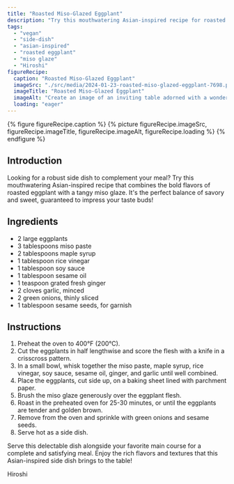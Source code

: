 ```yaml
---
title: "Roasted Miso-Glazed Eggplant"
description: "Try this mouthwatering Asian-inspired recipe for roasted miso-glazed eggplant. It combines the bold flavors of roasted eggplant with a tangy miso glaze, creating a robust side dish that's perfect for any meal."
tags:
  - "vegan"
  - "side-dish"
  - "asian-inspired"
  - "roasted eggplant"
  - "miso glaze"
  - "Hiroshi"
figureRecipe: 
  caption: "Roasted Miso-Glazed Eggplant"
  imageSrc: "./src/media/2024-01-23-roasted-miso-glazed-eggplant-7698.png"
  imageTitle: "Roasted Miso-Glazed Eggplant"
  imageAlt: "Create an image of an inviting table adorned with a wonderfully robust Asian side dish. The main focus of the table is a beautifully showcased plate of Roasted Miso-Glazed Eggplant. The halves of the golden brown eggplant are decorated in a checkered pattern, revealing their soft and savory interior. A ample amount of tangy miso glaze sparkles on top, bringing a surge of umami taste. The dish is decorated with thinly sliced green onions and sprinkled with sesame seeds, providing a burst of freshness and crunch. The table is embellished with sophisticated tableware, including delicate chopsticks and a fashionable plate. The backdrop portrays a welcoming dining environment, adorned with hints of Asian-inspired decorations. The image encapsulates the essence of this tempting Asian-inspired side dish, encouraging viewers to partake in its plentiful flavors and textures."
  loading: "eager"
---
```


{% figure figureRecipe.caption %}
{% picture figureRecipe.imageSrc, figureRecipe.imageTitle, figureRecipe.imageAlt, figureRecipe.loading %}
{% endfigure %}

## Introduction

Looking for a robust side dish to complement your meal? Try this mouthwatering Asian-inspired recipe that combines the bold flavors of roasted eggplant with a tangy miso glaze. It's the perfect balance of savory and sweet, guaranteed to impress your taste buds!

## Ingredients

- 2 large eggplants
- 3 tablespoons miso paste
- 2 tablespoons maple syrup
- 1 tablespoon rice vinegar
- 1 tablespoon soy sauce
- 1 tablespoon sesame oil
- 1 teaspoon grated fresh ginger
- 2 cloves garlic, minced
- 2 green onions, thinly sliced
- 1 tablespoon sesame seeds, for garnish

## Instructions

1. Preheat the oven to 400°F (200°C).
2. Cut the eggplants in half lengthwise and score the flesh with a knife in a crisscross pattern.
3. In a small bowl, whisk together the miso paste, maple syrup, rice vinegar, soy sauce, sesame oil, ginger, and garlic until well combined.
4. Place the eggplants, cut side up, on a baking sheet lined with parchment paper.
5. Brush the miso glaze generously over the eggplant flesh.
6. Roast in the preheated oven for 25-30 minutes, or until the eggplants are tender and golden brown.
7. Remove from the oven and sprinkle with green onions and sesame seeds.
8. Serve hot as a side dish.

Serve this delectable dish alongside your favorite main course for a complete and satisfying meal. Enjoy the rich flavors and textures that this Asian-inspired side dish brings to the table!

Hiroshi

